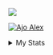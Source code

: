![](https://komarev.com/ghpvc/?username=devpenzil&style=flat-square&color=blueviolet)

[![Ajo Alex](https://pimp-my-readme.webapp.io/pimp-my-readme/wavy-banner?subtitle=I-BUILD-THINKS-ON-INTERNET&title=Devpenzil)](https://devpenzil.netlify.app)

<details><summary>My Stats</summary><br/>


<p><img align="left" src="https://github-readme-stats.vercel.app/api/top-langs?username=devpenzil&show_icons=true&locale=en&layout=compact" alt="devpenzil" /></p>
<hr />
<p><img align="center" src="https://github-readme-stats.vercel.app/api?username=devpenzil&show_icons=true&locale=en&layout=compact" alt="devpenzil" /></p>
<hr />
<p><img align="center" src="https://github-readme-streak-stats.herokuapp.com/?user=devpenzil&layout=compact" alt="devpenzil" /></p>
<hr />
</details>


                                                                                                                             
